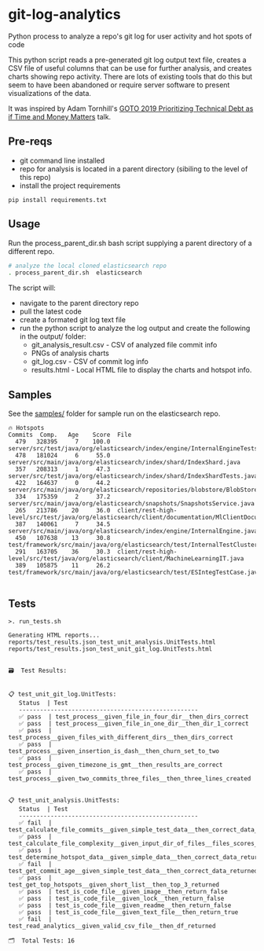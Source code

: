 # git-log-analytics
Python process to analyze a repo's git log for user activity and hot spots of code

This python script reads a pre-generated git log output text file, creates a CSV file of useful columns that can be use for further analysis, and creates charts showing repo activity. There are lots of existing tools that do this but seem to have been abandoned or require server software to present visualizations of the data. 

It was inspired by Adam Tornhill's [GOTO 2019 Prioritizing Technical Debt as if Time and Money Matters](https://www.youtube.com/watch?v=fl4aZ2KXBsQ) talk.

## Pre-reqs
* git command line installed
* repo for analysis is located in a parent directory (sibiling to the level of this repo)
* install the project requirements
```
pip install requirements.txt
```
## Usage
Run the process_parent_dir.sh bash script supplying a parent directory of a different repo.

``` bash
# analyze the local cloned elasticsearch repo
. process_parent_dir.sh  elasticsearch
```

The script will:
* navigate to the parent directory repo
* pull the latest code
* create a formated git log text file 
* run the python script to analyze the log output and create the following in the output/ folder:
    * git_analysis_result.csv - CSV of analyzed file commit info
    * PNGs of analysis charts
    * git_log.csv - CSV of commit log info
    * results.html - Local HTML file to display the charts and hotspot info. 


## Samples
See the [samples/](sample/README.md) folder for sample run on the elasticsearch repo. 



```
🔥 Hotspots 
Commits  Comp.   Age    Score  File
  479   328395     7    100.0  server/src/test/java/org/elasticsearch/index/engine/InternalEngineTests.java
  478   181024     6     55.0  server/src/main/java/org/elasticsearch/index/shard/IndexShard.java
  357   208313     1     47.3  server/src/test/java/org/elasticsearch/index/shard/IndexShardTests.java
  422   164637     0     44.2  server/src/main/java/org/elasticsearch/repositories/blobstore/BlobStoreRepository.java
  334   175359     2     37.2  server/src/main/java/org/elasticsearch/snapshots/SnapshotsService.java
  265   213786    20     36.0  client/rest-high-level/src/test/java/org/elasticsearch/client/documentation/MlClientDocumentationIT.java
  387   140061     7     34.5  server/src/main/java/org/elasticsearch/index/engine/InternalEngine.java
  450   107638    13     30.8  test/framework/src/main/java/org/elasticsearch/test/InternalTestCluster.java
  291   163705    36     30.3  client/rest-high-level/src/test/java/org/elasticsearch/client/MachineLearningIT.java
  389   105875    11     26.2  test/framework/src/main/java/org/elasticsearch/test/ESIntegTestCase.java


```




## Tests
```
>. run_tests.sh  

Generating HTML reports... 
reports/test_results.json_test_unit_analysis.UnitTests.html
reports/test_results.json_test_unit_git_log.UnitTests.html


🗃  Test Results:


📋 test_unit_git_log.UnitTests:
   Status  | Test
   ---------------------------------------------------
   ✅ pass  | test_process__given_file_in_four_dir__then_dirs_correct                         
   ✅ pass  | test_process__given_file_in_one_dir__then_dir_1_correct                         
   ✅ pass  | test_process__given_files_with_different_dirs__then_dirs_correct                
   ✅ pass  | test_process__given_insertion_is_dash__then_churn_set_to_two                    
   ✅ pass  | test_process__given_timezone_is_gmt__then_results_are_correct                   
   ✅ pass  | test_process__given_two_commits_three_files__then_three_lines_created           


📋 test_unit_analysis.UnitTests:
   Status  | Test
   ---------------------------------------------------
   ✅ fail  | test_calculate_file_commits__given_simple_test_data__then_correct_data_returned 
   ✅ pass  | test_calculate_file_complexity__given_input_dir_of_files__files_scores_returned 
   ✅ pass  | test_determine_hotspot_data__given_simple_data__then_correct_data_returned      
   ✅ fail  | test_get_commit_age__given_simple_test_data__then_correct_data_returned         
   ✅ pass  | test_get_top_hotspots__given_short_list__then_top_3_returned                    
   ✅ pass  | test_is_code_file__given_image__then_return_false                               
   ✅ pass  | test_is_code_file__given_lock__then_return_false                                
   ✅ pass  | test_is_code_file__given_readme__then_return_false                              
   ✅ pass  | test_is_code_file__given_text_file__then_return_true                            
   ✅ fail  | test_read_analytics__given_valid_csv_file__then_df_returned                     

🗂  Total Tests: 16




